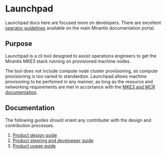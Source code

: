 # Launchpad

Launchpad docs here are focused more on developers. There are excellent [operator guidelines](https://docs.mirantis.com/mke/3.8/launchpad.html) available on the main Mirantis documentation portal.

## Purpose

Launchpad is a cli tool designed to assist operations engineers to get the Mirantis MKE3 stack running on provisioned machine nodes.

The tool does not include compute node cluster provisioning, as compute provisioning is too varied to standardize. Launchpad allows machine provisoning to be perfomed in any manner, as long as the resource and networking requirements are met in accortance with the [MKE3 and MCR documentation](https://docs.mirantis.com/mke/3.8/install/predeployment.html).

## Documentation

The following guides should orient any contributer with the design and contribution processes.

1. [Product design guide](design.md)
2. [Product steering and developper guide](developer.md) 
3. [Product usage guide](usage.md) 
